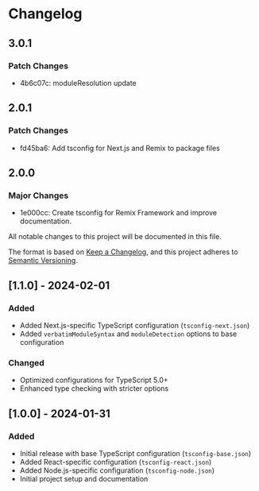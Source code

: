 # Changelog

## 3.0.1

### Patch Changes

- 4b6c07c: moduleResolution update

## 2.0.1

### Patch Changes

- fd45ba6: Add tsconfig for Next.js and Remix to package files

## 2.0.0

### Major Changes

- 1e000cc: Create tsconfig for Remix Framework and improve documentation.

All notable changes to this project will be documented in this file.

The format is based on [Keep a Changelog](https://keepachangelog.com/en/1.0.0/),
and this project adheres to [Semantic Versioning](https://semver.org/spec/v2.0.0.html).

## [1.1.0] - 2024-02-01

### Added

- Added Next.js-specific TypeScript configuration (`tsconfig-next.json`)
- Added `verbatimModuleSyntax` and `moduleDetection` options to base configuration

### Changed

- Optimized configurations for TypeScript 5.0+
- Enhanced type checking with stricter options

## [1.0.0] - 2024-01-31

### Added

- Initial release with base TypeScript configuration (`tsconfig-base.json`)
- Added React-specific configuration (`tsconfig-react.json`)
- Added Node.js-specific configuration (`tsconfig-node.json`)
- Initial project setup and documentation
